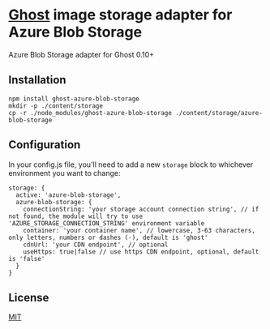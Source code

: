 # [Ghost](https://github.com/TryGhost/Ghost) image storage adapter for Azure Blob Storage

Azure Blob Storage adapter for Ghost 0.10+

## Installation

```
npm install ghost-azure-blob-storage
mkdir -p ./content/storage
cp -r ./node_modules/ghost-azure-blob-storage ./content/storage/azure-blob-storage
```

## Configuration

In your config.js file, you'll need to add a new `storage` block to whichever environment you want to change: 

```
storage: {
  active: 'azure-blob-storage',
  azure-blob-storage: {
    connectionString: 'your storage account connection string', // if not found, the module will try to use 'AZURE_STORAGE_CONNECTION_STRING' environment variable
    container: 'your container name', // lowercase, 3-63 characters, only letters, numbers or dashes (-), default is 'ghost'
    cdnUrl: 'your CDN endpoint', // optional
    useHttps: true|false // use https CDN endpoint, optional, default is 'false'
  }
}
```

## License

[MIT](./LICENSE)